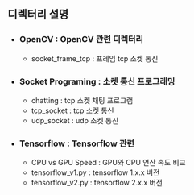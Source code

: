 ## 디렉터리 설명
* ### OpenCV : OpenCV 관련 디렉터리
  * socket_frame_tcp : 프레임 tcp 소켓 통신

* ### Socket Programing : 소켓 통신 프로그래밍
  * chatting : tcp 소켓 채팅 프로그램
  * tcp_socket : tcp 소켓 통신
  * udp_socket : udp 소켓 통신

* ### Tensorflow : Tensorflow 관련 
  * CPU vs GPU Speed : GPU와 CPU 연산 속도 비교
   * tensorflow_v1.py : tensorflow 1.x.x 버전
   * tensorflow_v2.py : tensorflow 2.x.x 버전
